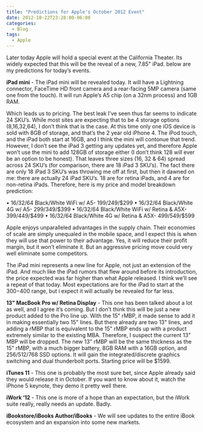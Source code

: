 ```yaml
---
title: "Predictions for Apple's October 2012 Event"
date: 2012-10-22T23:28:00-06:00
categories:
  - Blog
tags:
  - Apple
---
```


Later today Apple will hold a special event at the California Theater. Its widely expected that this will be the reveal of a new, 7.85" iPad. below are my predictions for today’s events.

**iPad mini** - The iPad mini will be revealed today. It will have a Lightning connector, FaceTime HD front camera and a rear-facing 5MP camera (same one from the touch). It will run Apple’s A5 chip (on a 32nm process) and 1GB RAM.

Which leads us to pricing. The best leak I’ve seen thus far seems to indicate 24 SKU’s. While most sites are expecting that to be 4 storage options (8,16,32,64), I don’t think that is the case. At this time only one iOS device is sold with 8GB of storage, and that’s the 2 year old iPhone 4. The iPod touch, and the iPad both start at 16GB, and I think the mini will contonue that trend. However, I don’t see the iPad 3 getting any updates yet, and therefore Apple won’t use the mini to add 128GB of storage either (I don’t think 128 will ever be an option to be honest). That leaves three sizes (16, 32 & 64) spread across 24 SKU’s (for comparison, there are 18 iPad 3 SKU’s). The fact there are only 18 iPad 3 SKU’s was throwing me off at first, but then it dawned on me: there are actually 24 iPad SKU’s. 18 are for retina iPads, and 4 are for non-retina iPads. Therefore, here is my price and model breakdown prediction:

• 16/32/64 Black/White WiFi w/ A5- $199/$249/$299
• 16/32/64 Black/White 4G w/ A5- $299/$349/$399
• 16/32/64 Black/White WiFi w/ Retina & A5X- $399/$449/$499
• 16/32/64 Black/White 4G w/ Retina & A5X- $499/$549/$599

Apple enjoys unparalleled advantages in the supply chain. Their economies of scale are simply unequaled in the mobile space, and I expect this is when they will use that power to their advantage. Yes, it will reduce their profit margin, but it won’t eliminate it. But an aggressive pricing move could very well eliminate some competitors.

The iPad mini represents a new line for Apple, not just an extension of the iPad. And much like the iPad rumors that flew around before its introduction, the price expected was far higher than what Apple released. I think we’ll see a repeat of that today. Most expectations are for the iPad to start at the $300-$400 range, but i expect it will actually be revealed for far less.

**13" MacBook Pro w/ Retina Display** - This one has been talked about a lot as well, and I agree it’s coming. But I don’t think this will be just a new product added to the Pro line up. With the 15" rMBP, it made sense to add it in making essentially two 15" lines. But there already are two 13" lines, and adding a rMBP that is equivalent to the 15" rMBP ends up with a product extremely similar to the existing MBA. Therefore, I suspect the current 13" MBP will be dropped. The new 13" rMBP will be the same thickness as the 15" rMBP, with a much bigger battery, 8GB RAM with a 16GB option, and 256/512/768 SSD options. It will gain the integrated/discrete graphics switching and dual thunderbolt ports. Starting price will be $1599.

**iTunes 11** - This one is probably the most sure bet, since Apple already said they would release it in October. If you want to know about it, watch the iPhone 5 keynote, they demo it pretty well there.

**iWork ‘12** - This one is more of a hope than an expectation, but the iWork suite really, really needs an update. Badly.

**iBookstore/iBooks Author/iBooks** - We will see updates to the entire iBook ecosystem and an expansion into some new markets.
